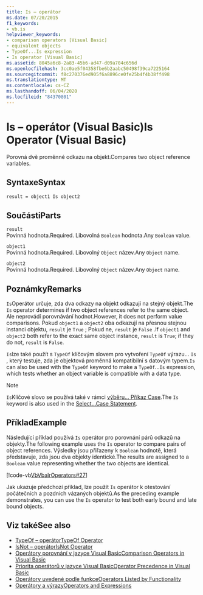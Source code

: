 ```yaml
---
title: Is – operátor
ms.date: 07/20/2015
f1_keywords:
- vb.is
helpviewer_keywords:
- comparison operators [Visual Basic]
- equivalent objects
- TypeOf...Is expression
- Is operator [Visual Basic]
ms.assetid: 8045a6c8-2a83-45b6-ad47-d09a704c656d
ms.openlocfilehash: 3cc0ae5f04358fbe6b2aabc50498f39ca7225164
ms.sourcegitcommit: f8c270376ed905f6a8896ce0fe25b4f4b38ff498
ms.translationtype: MT
ms.contentlocale: cs-CZ
ms.lasthandoff: 06/04/2020
ms.locfileid: "84370801"
---
```

# <a name="is-operator-visual-basic"></a><span data-ttu-id="ff0cd-102">Is – operátor (Visual Basic)</span><span class="sxs-lookup"><span data-stu-id="ff0cd-102">Is Operator (Visual Basic)</span></span>
<span data-ttu-id="ff0cd-103">Porovná dvě proměnné odkazu na objekt.</span><span class="sxs-lookup"><span data-stu-id="ff0cd-103">Compares two object reference variables.</span></span>  
  
## <a name="syntax"></a><span data-ttu-id="ff0cd-104">Syntaxe</span><span class="sxs-lookup"><span data-stu-id="ff0cd-104">Syntax</span></span>  
  
```vb  
result = object1 Is object2  
```  
  
## <a name="parts"></a><span data-ttu-id="ff0cd-105">Součásti</span><span class="sxs-lookup"><span data-stu-id="ff0cd-105">Parts</span></span>  
 `result`  
 <span data-ttu-id="ff0cd-106">Povinná hodnota.</span><span class="sxs-lookup"><span data-stu-id="ff0cd-106">Required.</span></span> <span data-ttu-id="ff0cd-107">Libovolná `Boolean` hodnota.</span><span class="sxs-lookup"><span data-stu-id="ff0cd-107">Any `Boolean` value.</span></span>  
  
 `object1`  
 <span data-ttu-id="ff0cd-108">Povinná hodnota.</span><span class="sxs-lookup"><span data-stu-id="ff0cd-108">Required.</span></span> <span data-ttu-id="ff0cd-109">Libovolný `Object` název.</span><span class="sxs-lookup"><span data-stu-id="ff0cd-109">Any `Object` name.</span></span>  
  
 `object2`  
 <span data-ttu-id="ff0cd-110">Povinná hodnota.</span><span class="sxs-lookup"><span data-stu-id="ff0cd-110">Required.</span></span> <span data-ttu-id="ff0cd-111">Libovolný `Object` název.</span><span class="sxs-lookup"><span data-stu-id="ff0cd-111">Any `Object` name.</span></span>  
  
## <a name="remarks"></a><span data-ttu-id="ff0cd-112">Poznámky</span><span class="sxs-lookup"><span data-stu-id="ff0cd-112">Remarks</span></span>  
 <span data-ttu-id="ff0cd-113">`Is`Operátor určuje, zda dva odkazy na objekt odkazují na stejný objekt.</span><span class="sxs-lookup"><span data-stu-id="ff0cd-113">The `Is` operator determines if two object references refer to the same object.</span></span> <span data-ttu-id="ff0cd-114">Ale neprovádí porovnávání hodnot.</span><span class="sxs-lookup"><span data-stu-id="ff0cd-114">However, it does not perform value comparisons.</span></span> <span data-ttu-id="ff0cd-115">Pokud `object1` a `object2` oba odkazují na přesnou stejnou instanci objektu, `result` je `True` ; Pokud ne, `result` je `False` .</span><span class="sxs-lookup"><span data-stu-id="ff0cd-115">If `object1` and `object2` both refer to the exact same object instance, `result` is `True`; if they do not, `result` is `False`.</span></span>  
  
 <span data-ttu-id="ff0cd-116">`Is`lze také použít s `TypeOf` klíčovým slovem pro vytvoření `TypeOf` výrazu... `Is` , který testuje, zda je objektová proměnná kompatibilní s datovým typem.</span><span class="sxs-lookup"><span data-stu-id="ff0cd-116">`Is` can also be used with the `TypeOf` keyword to make a `TypeOf`...`Is` expression, which tests whether an object variable is compatible with a data type.</span></span>  
  
> [!NOTE]
> <span data-ttu-id="ff0cd-117">`Is`Klíčové slovo se používá také v rámci [výběru... Příkaz Case](../statements/select-case-statement.md).</span><span class="sxs-lookup"><span data-stu-id="ff0cd-117">The `Is` keyword is also used in the [Select...Case Statement](../statements/select-case-statement.md).</span></span>  
  
## <a name="example"></a><span data-ttu-id="ff0cd-118">Příklad</span><span class="sxs-lookup"><span data-stu-id="ff0cd-118">Example</span></span>  
 <span data-ttu-id="ff0cd-119">Následující příklad používá `Is` operátor pro porovnání párů odkazů na objekty.</span><span class="sxs-lookup"><span data-stu-id="ff0cd-119">The following example uses the `Is` operator to compare pairs of object references.</span></span> <span data-ttu-id="ff0cd-120">Výsledky jsou přiřazeny k `Boolean` hodnotě, která představuje, zda jsou dva objekty identické.</span><span class="sxs-lookup"><span data-stu-id="ff0cd-120">The results are assigned to a `Boolean` value representing whether the two objects are identical.</span></span>  
  
 [!code-vb[VbVbalrOperators#27](~/samples/snippets/visualbasic/VS_Snippets_VBCSharp/VbVbalrOperators/VB/Class1.vb#27)]  
  
 <span data-ttu-id="ff0cd-121">Jak ukazuje předchozí příklad, lze použít `Is` operátor k otestování počátečních a pozdních vázaných objektů.</span><span class="sxs-lookup"><span data-stu-id="ff0cd-121">As the preceding example demonstrates, you can use the `Is` operator to test both early bound and late bound objects.</span></span>  
  
## <a name="see-also"></a><span data-ttu-id="ff0cd-122">Viz také</span><span class="sxs-lookup"><span data-stu-id="ff0cd-122">See also</span></span>

- [<span data-ttu-id="ff0cd-123">TypeOf – operátor</span><span class="sxs-lookup"><span data-stu-id="ff0cd-123">TypeOf Operator</span></span>](typeof-operator.md)
- [<span data-ttu-id="ff0cd-124">IsNot – operátor</span><span class="sxs-lookup"><span data-stu-id="ff0cd-124">IsNot Operator</span></span>](isnot-operator.md)
- [<span data-ttu-id="ff0cd-125">Operátory porovnání v jazyce Visual Basic</span><span class="sxs-lookup"><span data-stu-id="ff0cd-125">Comparison Operators in Visual Basic</span></span>](../../programming-guide/language-features/operators-and-expressions/comparison-operators.md)
- [<span data-ttu-id="ff0cd-126">Priorita operátorů v jazyce Visual Basic</span><span class="sxs-lookup"><span data-stu-id="ff0cd-126">Operator Precedence in Visual Basic</span></span>](operator-precedence.md)
- [<span data-ttu-id="ff0cd-127">Operátory uvedené podle funkce</span><span class="sxs-lookup"><span data-stu-id="ff0cd-127">Operators Listed by Functionality</span></span>](operators-listed-by-functionality.md)
- [<span data-ttu-id="ff0cd-128">Operátory a výrazy</span><span class="sxs-lookup"><span data-stu-id="ff0cd-128">Operators and Expressions</span></span>](../../programming-guide/language-features/operators-and-expressions/index.md)
